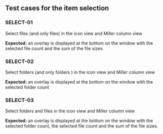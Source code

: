 ## Test cases for the item selection

### SELECT-01
Select files (and only files) in the icon view and Miller column view

**Expected:** an overlay is displayed at the bottom on the window with the selected file count and the sum of the file sizes

### SELECT-02
Select folders (and only folders ) in the icon view and Miller column view

**Expected:** an overlay is displayed at the bottom on the window with the selected folder count

### SELECT-03
Select folders and files in the icon view and Miller column view

**Expected:** an overlay is displayed at the bottom on the window with the selected folder count, the selected file count and the sum of the file sizes.
